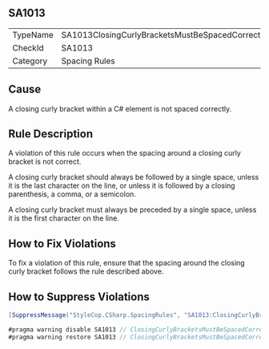 ﻿## SA1013

<table>
<tr>
  <td>TypeName</td>
  <td>SA1013ClosingCurlyBracketsMustBeSpacedCorrectly</td>
</tr>
<tr>
  <td>CheckId</td>
  <td>SA1013</td>
</tr>
<tr>
  <td>Category</td>
  <td>Spacing Rules</td>
</tr>
</table>

## Cause

A closing curly bracket within a C# element is not spaced correctly.

## Rule Description

A violation of this rule occurs when the spacing around a closing curly bracket is not correct.

A closing curly bracket should always be followed by a single space, unless it is the last character on the line, or unless it is followed by a closing parenthesis, a comma, or a semicolon.

A closing curly bracket must always be preceded by a single space, unless it is the first character on the line.

## How to Fix Violations

To fix a violation of this rule, ensure that the spacing around the closing curly bracket follows the rule described above.

## How to Suppress Violations

```csharp
[SuppressMessage("StyleCop.CSharp.SpacingRules", "SA1013:ClosingCurlyBracketsMustBeSpacedCorrectly", Justification = "Reviewed.")]
```

```csharp
#pragma warning disable SA1013 // ClosingCurlyBracketsMustBeSpacedCorrectly
#pragma warning restore SA1013 // ClosingCurlyBracketsMustBeSpacedCorrectly
```
